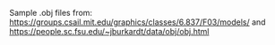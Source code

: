 Sample .obj files from: https://groups.csail.mit.edu/graphics/classes/6.837/F03/models/ and https://people.sc.fsu.edu/~jburkardt/data/obj/obj.html